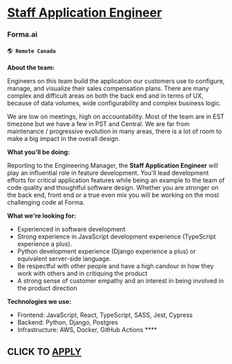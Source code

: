 # [Staff Application Engineer](https://www.remotewlb.com/apply/staff-application-engineer-109973)  
### Forma.ai  
#### `🌎 Remote Canada`  

**About the team:**

Engineers on this team build the application our customers use to configure, manage, and visualize their sales compensation plans. There are many complex and difficult areas on both the back end and in terms of UX, because of data volumes, wide configurability and complex business logic.

We are low on meetings, high on accountability. Most of the team are in EST timezone but we have a few in PST and Central. We are far from maintenance / progressive evolution in many areas, there is a lot of room to make a big impact in the overall design.

**What you'll be doing:**

Reporting to the Engineering Manager, the **Staff Application Engineer** will play an influential role in feature development. You'll lead development efforts for critical application features while being an example to the team of code quality and thoughtful software design. Whether you are stronger on the back end, front end or a true even mix you will be working on the most challenging code at Forma.

**What we're looking for:**

  * Experienced in software development
  * Strong experience in JavaScript development experience (TypeScript experience a plus).
  * Python development experience (Django experience a plus) or equivalent server-side language. 
  * Be respectful with other people and have a high candour in how they work with others and in critiquing the product
  * A strong sense of customer empathy and an interest in being involved in the product direction

**Technologies we use:**

  * Frontend: JavaScript, React, TypeScript, SASS, Jest, Cypress
  * Backend: Python, Django, Postgres 
  * Infrastructure: AWS, Docker, GitHub Actions ****

  
## CLICK TO [APPLY](https://www.remotewlb.com/apply/staff-application-engineer-109973)

